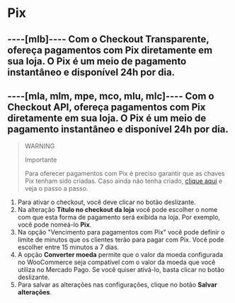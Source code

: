 # Pix

----[mlb]----
Com o Checkout Transparente, ofereça pagamentos com Pix diretamente em sua loja. O Pix é um meio de pagamento instantâneo e disponível 24h por dia.
------------

----[mla, mlm, mpe, mco, mlu, mlc]----
Com o Checkout API, ofereça pagamentos com Pix diretamente em sua loja. O Pix é um meio de pagamento instantâneo e disponível 24h por dia.
------------

> WARNING
>
> Importante
>
> Para oferecer pagamentos com Pix é preciso garantir que as chaves Pix tenham sido criadas. Caso ainda não tenha criado, [clique aqui](https://www.youtube.com/watch?v=60tApKYVnkA) e veja o passo a passo.

1. Para ativar o checkout, você deve clicar no botão deslizante.
2. Na alteração **Título no checkout da loja** você pode escolher o nome com que esta forma de pagamento será exibida na loja. Por exemplo, você pode nomeá-lo **Pix**.
3. Na opção "Vencimento para pagamentos com Pix" você pode definir o limite de minutos que os clientes terão para pagar com Pix. Você pode escolher entre 15 minutos a 7 dias.
4. A opção **Converter moeda** permite que o valor da moeda configurada no WooCommerce seja compatível com o valor da moeda que você utiliza no Mercado Pago. Se você quiser ativá-lo, basta clicar no botão deslizante.
5. Para salvar as alterações nas configurações, clique no botão **Salvar alterações**.